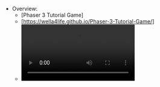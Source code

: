 - Overview:
  - [Phaser 3 Tutorial Game]
  - [https://wella4life.github.io/Phaser-3-Tutorial-Game/]
  - ![](https://user-images.githubusercontent.com/79132541/210207150-66d77aa4-1838-4c9b-8b4f-976a30df4b93.mp4)
